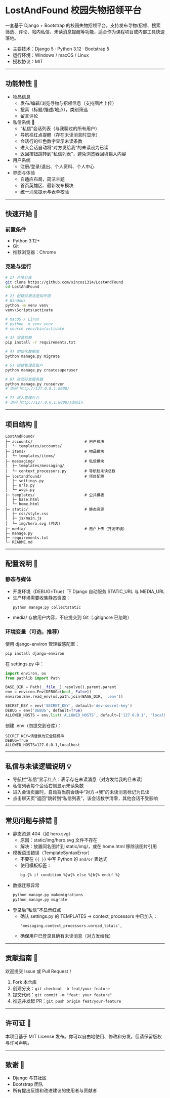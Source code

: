 # LostAndFound 校园失物招领平台

一套基于 Django + Bootstrap 的校园失物招领平台。支持发布寻物/招领、搜索筛选、评论、站内私信、未读消息提醒等功能，适合作为课程项目或内部工具快速落地。

- 主要技术：Django 5 · Python 3.12 · Bootstrap 5
- 运行环境：Windows / macOS / Linux
- 授权协议：MIT

---

## 功能特性 🌟

- 物品信息
  - 发布/编辑/浏览寻物与招领信息（支持图片上传）
  - 搜索（标题/描述/地点），类别筛选
  - 留言评论
- 私信系统 💬
  - “私信”会话列表（与我聊过的所有用户）
  - 导航栏红点提醒（存在未读消息时显示）
  - 会话行的红色数字显示未读条数
  - 进入会话自动将“对方发给我”的未读设为已读
  - 返回按钮跳转到“私信列表”，避免浏览器回填输入内容
- 用户系统
  - 注册/登录/退出、个人资料、个人中心
- 界面与体验
  - 自适应布局，简洁主题
  - 首页英雄区、最新发布模块
  - 统一消息提示与表单校验

---

## 快速开始 🧰

### 前置条件

- Python 3.12+
- Git
- 推荐浏览器：Chrome

### 克隆与运行

```bash
# 1) 克隆仓库
git clone https://github.com/sincos1314/LostAndFound
cd LostAndFound

# 2) 创建并激活虚拟环境
# Windows
python -m venv venv
venv\Scripts\activate

# macOS / Linux
# python -m venv venv
# source venv/bin/activate

# 3) 安装依赖
pip install -r requirements.txt

# 4) 初始化数据库
python manage.py migrate

# 5) 创建管理员账户
python manage.py createsuperuser

# 6) 启动开发服务器
python manage.py runserver
# 访问 http://127.0.0.1:8000/

# 7) 进入管理后台
# 访问 http://127.0.0.1:8000/admmin
```

---

## 项目结构 📁

```
LostAndFound/
├─ accounts/                       # 用户模块
│  └─ templates/accounts/
├─ items/                          # 物品模块
│  └─ templates/items/
├─ messaging/                      # 私信模块
│  ├─ templates/messaging/
│  └─ context_processors.py        # 导航栏未读总数
├─ lostandfound/                   # 项目配置
│  ├─ settings.py
│  ├─ urls.py
│  └─ wsgi.py
├─ templates/                      # 公共模板
│  ├─ base.html
│  └─ home.html
├─ static/                         # 静态资源
│  ├─ css/style.css
│  ├─ js/main.js
│  └─ img/hero.svg (可选)
├─ media/                          # 用户上传（开发环境）
├─ manage.py
├─ requirements.txt
└─ README.md
```

---

## 配置说明 🔧

### 静态与媒体

- 开发环境（DEBUG=True）下 Django 自动服务 STATIC_URL 与 MEDIA_URL
- 生产环境需要收集静态资源：
  ```bash
  python manage.py collectstatic
  ```
- media/ 存放用户内容，不应提交到 Git（.gitignore 已忽略）

### 环境变量（可选，推荐）

使用 django-environ 管理敏感配置：

```bash
pip install django-environ
```

在 settings.py 中：

```python
import environ, os
from pathlib import Path

BASE_DIR = Path(__file__).resolve().parent.parent
env = environ.Env(DEBUG=(bool, False))
environ.Env.read_env(os.path.join(BASE_DIR, '.env'))

SECRET_KEY = env('SECRET_KEY', default='dev-secret-key')
DEBUG = env('DEBUG', default=True)
ALLOWED_HOSTS = env.list('ALLOWED_HOSTS', default=['127.0.0.1', 'localhost'])
```

创建 .env（勿提交到仓库）：

```
SECRET_KEY=请替换为安全随机串
DEBUG=True
ALLOWED_HOSTS=127.0.0.1,localhost
```

---

## 私信与未读逻辑说明 💡

- 导航栏“私信”显示红点：表示存在未读消息（对方发给我的且未读）
- 私信列表每个会话右侧显示未读条数
- 进入会话页面时，自动将当前会话中“对方→我”的未读消息标记为已读
- 点击聊天页“返回”跳转到“私信列表”，该会话数字清零，其他会话不受影响

---

## 常见问题与排错 🐛

- 静态资源 404（如 hero.svg）
  - 原因：static/img/hero.svg 文件不存在
  - 解决：放置同名图片到 static/img/，或在 home.html 移除该图片引用
- 模板语法错误（TemplateSyntaxError）
  - 不要在 `{{ }}` 中写 Python 的 `and/or` 表达式
  - 使用模板标签：
    ```html
    bg-{% if condition %}a{% else %}b{% endif %}
    ```
- 数据迁移异常
  ```bash
  python manage.py makemigrations
  python manage.py migrate
  ```
- 登录后“私信”不显示红点
  - 确认 settings.py 的 TEMPLATES → context_processors 中已加入：
    ```
    'messaging.context_processors.unread_totals',
    ```
  - 确保用户已登录且确有未读消息（对方发给我）

---

## 贡献指南 🤝

欢迎提交 Issue 或 Pull Request！

1. Fork 本仓库
2. 创建分支：`git checkout -b feat/your-feature`
3. 提交代码：`git commit -m "feat: your feature"`
4. 推送并发起 PR：`git push origin feat/your-feature`

---

## 许可证 📄

本项目基于 MIT License 发布。你可以自由地使用、修改和分发，但请保留版权与许可声明。

---

## 致谢 🙏

- Django 与其社区
- Bootstrap 团队
- 所有提出反馈和改进建议的使用者与贡献者
